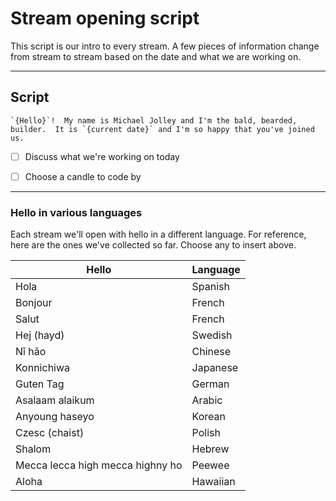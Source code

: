 # Stream opening script

This script is our intro to every stream.  A few pieces of information change from stream to stream based on the date and what we are working on.

---

## Script

```
`{Hello}`!  My name is Michael Jolley and I'm the bald, bearded, builder.  It is `{current date}` and I'm so happy that you've joined us.
```

- [ ] Discuss what we're working on today
- [ ] Choose a candle to code by



---

### Hello in various languages

Each stream we'll open with hello in a different language.  For reference, here are the ones we've collected so far.  Choose any to insert above.

Hello | Language
--- | ---
Hola | Spanish
Bonjour | French
Salut | French
Hej (hayd) | Swedish
Nǐ hǎo | Chinese
Konnichiwa | Japanese
Guten Tag | German
Asalaam alaikum | Arabic
Anyoung haseyo | Korean
Czesc (chaist) | Polish
Shalom | Hebrew
Mecca lecca high mecca highny ho | Peewee
Aloha | Hawaiian
